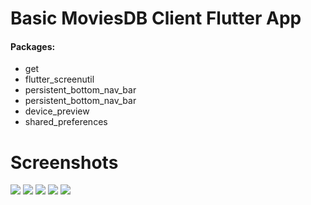 # Basic MoviesDB Client Flutter App

#### Packages:
- get
- flutter_screenutil
- persistent_bottom_nav_bar
- persistent_bottom_nav_bar
- device_preview
- shared_preferences
# Screenshots

![](Screenshot/0.png)
![](Screenshot/1.png)
![](Screenshot/2.png)
![](Screenshot/3.png)
![](Screenshot/4.png)